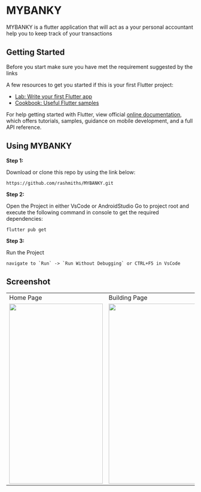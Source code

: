 # MYBANKY

MYBANKY is a flutter application that will act as a your personal accountant help you to keep track of your transactions 


## Getting Started

Before you start make sure you have met the requirement suggested by the links

A few resources to get you started if this is your first Flutter project:

- [Lab: Write your first Flutter app](https://flutter.dev/docs/get-started/codelab)
- [Cookbook: Useful Flutter samples](https://flutter.dev/docs/cookbook)

For help getting started with Flutter, view official
[online documentation](https://flutter.dev/docs), which offers tutorials,
samples, guidance on mobile development, and a full API reference.

## Using MYBANKY

**Step 1:**

Download or clone this repo by using the link below:

```
https://github.com/rashmiths/MYBANKY.git
```

**Step 2:**

Open the Project in either VsCode or AndroidStudio Go to project root and execute the following command in console to get the required dependencies: 

```
flutter pub get 
```

**Step 3:**

Run the Project

```
navigate to `Run` -> `Run Without Debugging` or CTRL+F5 in VsCode

```
## Screenshot

<table>
  <tr>
    <td>Home Page</td>
     <td>Building Page</td>
     <td>MapPage</td>
  </tr>
  <tr>
    <td><img src="https://user-images.githubusercontent.com/54366663/94993413-7b89aa00-05ae-11eb-8fdb-a12aa1e65885.jpeg" width=250 height=480></td>
    <td><img src="https://user-images.githubusercontent.com/54366663/94993555-7d07a200-05af-11eb-81fc-9605556f2817.jpeg" width=250 height=480></td>
    <td><img src="https://user-images.githubusercontent.com/54366663/94994638-85afa680-05b6-11eb-829d-196aaa61f0b3.jpeg" width=250 height=480></td>
  </tr>
 </table>

